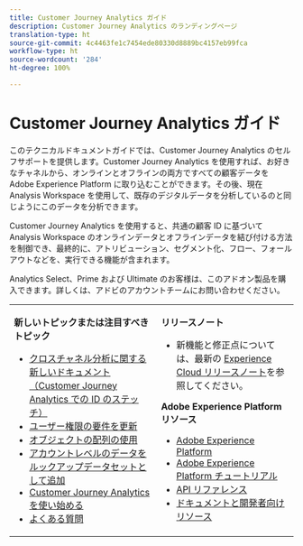 ```yaml
---
title: Customer Journey Analytics ガイド
description: Customer Journey Analytics のランディングページ
translation-type: ht
source-git-commit: 4c4463fe1c7454ede80330d8889bc4157eb99fca
workflow-type: ht
source-wordcount: '284'
ht-degree: 100%

---
```



# Customer Journey Analytics ガイド

このテクニカルドキュメントガイドでは、Customer Journey Analytics のセルフサポートを提供します。Customer Journey Analytics を使用すれば、お好きなチャネルから、オンラインとオフラインの両方ですべての顧客データを Adobe Experience Platform に取り込むことができます。その後、現在 Analysis Workspace を使用して、既存のデジタルデータを分析しているのと同じようにこのデータを分析できます。

Customer Journey Analytics を使用すると、共通の顧客 ID に基づいて Analysis Workspace のオンラインデータとオフラインデータを結び付ける方法を制御でき、最終的に、アトリビューション、セグメント化、フロー、フォールアウトなどを、実行できる機能が含まれます。

Analytics Select、Prime および Ultimate のお客様は、このアドオン製品を購入できます。詳しくは、アドビのアカウントチームにお問い合わせください。

<table frame="none"> 
 <tbody> 
  <tr> 
   <td colname="col1" colsep="0" rowsep="0" valign="top"> <p class="head"> <b>新しいトピックまたは注目すべきトピック</b> </p> <p> 
     <ul>
      <li><a href="https://experienceleague.adobe.com/docs/analytics-platform/using/cja-connections/cca/overview.html?lang=ja-JP#cja-connections">クロスチャネル分析に関する新しいドキュメント（Customer Journey Analytics での ID のステッチ）</a> </li>
      <li><a href="https://experienceleague.adobe.com/docs/analytics-platform/using/cja-overview/cja-overview.html?lang=ja-JP#admin-access-permissions">ユーザー権限の要件を更新</a> </li>
      <li><a href="https://experienceleague.adobe.com/docs/analytics-platform/using/cja-usecases/object-arrays.html?lang=ja-JP#cja-usecases"> オブジェクトの配列の使用 </a> </li>
      <li><a href="https://docs.adobe.com/content/help/ja-JP/analytics-platform/using/cja-usecases/b2b.html">アカウントレベルのデータをルックアップデータセットとして追加</a> </li>
      <li><a href="https://docs.adobe.com/content/help/ja-JP/analytics-platform/using/cja-overview/cja-getting-started.html">Customer Journey Analytics を使い始める</a> </li> 
      <li><a href="https://docs.adobe.com/content/help/ja-JP/analytics-platform/using/cja-overview/cja-faq.html">よくある質問</a> </li> 
   <td colname="col2" valign="top"> <p class="head"><b>リリースノート</b> </p> 
    <ul> 
     <li>新機能と修正点については、最新の <a href="https://docs.adobe.com/content/help/ja-JP/release-notes/experience-cloud/current.html" format="https" scope="external">Experience Cloud リリースノート</a>を参照してください。 </li> 
    </ul> <p class="head"> <b>Adobe Experience Platform リソース</b> </p> 
    <ul> 
     <li><a href="https://www.adobe.com/jp/experience-platform.html" format="http" scope="external">Adobe Experience Platform</a> </li> 
     <li> <a href="https://www.adobe.io/apis/experienceplatform/home/tutorials.html" format="https" scope="external">Adobe Experience Platform チュートリアル</a> </li> 
     <li><a href="https://www.adobe.io/apis/experienceplatform/home/api-reference.html" format="https" scope="external">API リファレンス</a> </li> 
     <li><a href="https://www.adobe.com/jp/experience-platform/documentation-and-developer-resources.html" format="https" scope="external">ドキュメントと開発者向けリソース</a> </li> 
    </ul> </td> 
  </tr> 
 </tbody> 
</table>